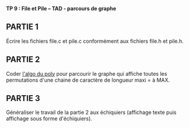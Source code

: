 **TP 9 : File et Pile – TAD - parcours de graphe**

## PARTIE 1

Écrire les fichiers file.c et pile.c conformément aux fichiers file.h et pile.h.

## PARTIE 2

Coder [l'algo du poly](https://moodle2021.centralelille.fr/pluginfile.php/14926/mod_resource/content/8/poly%20SDA1sem2%20V6.pdf) pour parcourir le graphe qui affiche toutes les permutations d'une chaine de caractère de longueur maxi = à MAX.

## PARTIE 3

Généraliser le travail de la partie 2 aux échiquiers (affichage texte puis affichage sous forme d'échiquiers).